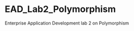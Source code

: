 EAD_Lab2_Polymorphism
=====================

Enterprise Application Development lab 2 on Polymorphism
